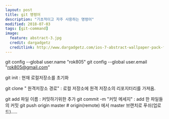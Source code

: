 ```yaml
---
layout: post
title: git 명령어
description: "기초적이고 자주 사용하는 명령어"
modified: 2018-07-03
tags: [git-command]
image:
  feature: abstract-3.jpg
  credit: dargadgetz
  creditlink: http://www.dargadgetz.com/ios-7-abstract-wallpaper-pack-for-iphone-5-and-ipod-touch-retina/
---
```


git config --global user.name "rok805"
git config --global user.email "rok805@gmail.com"

git init : 현재 로컬저장소를 초기화

git clone " 원격저장소 경로" : 로컬 저장소에 원격 저장소의 리포지터리를 가져옴.

git add 파일 이름 : 커밋하기위한 추가 
git commit -m "커밋 메세지" : add 한 파일들의 커밋
git push origin master    # origin(remote) 에서 master 브랜치로 푸쉬(업로드).....
